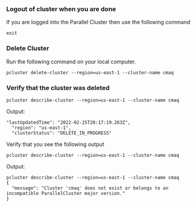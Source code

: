 ### Logout of cluster when you are done

If you are logged into the Parallel Cluster then use the following command

`exit`

### Delete Cluster

Run the following command on your local computer.

`pcluster delete-cluster --region=us-east-1 --cluster-name cmaq`

### Verify that the cluster was deleted

`pcluster describe-cluster --region=us-east-1 --cluster-name cmaq`

Output:

```
"lastUpdatedTime": "2022-02-25T20:17:19.263Z",
  "region": "us-east-1",
  "clusterStatus": "DELETE_IN_PROGRESS"
```


Verify that you see the following output

`pcluster describe-cluster --region=us-east-1 --cluster-name cmaq`

Output:

```
pcluster describe-cluster --region=us-east-1 --cluster-name cmaq
{
  "message": "Cluster 'cmaq' does not exist or belongs to an incompatible ParallelCluster major version."
}
```



